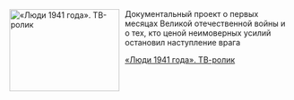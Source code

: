 <!--2025-08-11 08:00:16-->
<div class="yb">
  <div class="rss kino_kino"><a href="https://www.kino-teatr.ru/video/52382/" title="«Люди 1941 года». ТВ-ролик"><img src="https://www.kino-teatr.ru/video/2/8/52382/poster.jpg" width="196" height="147" align="left" hspace="5" style="margin: 0px 10px 0px 5px" alt="«Люди 1941 года». ТВ-ролик"/></a>Документальный проект о первых месяцах Великой отечественной войны и о тех, кто ценой неимоверных усилий остановил наступление врага <p class="titl"><a href="https://www.kino-teatr.ru/video/52382/">«Люди 1941 года». ТВ-ролик</a></p></div>
</div>
